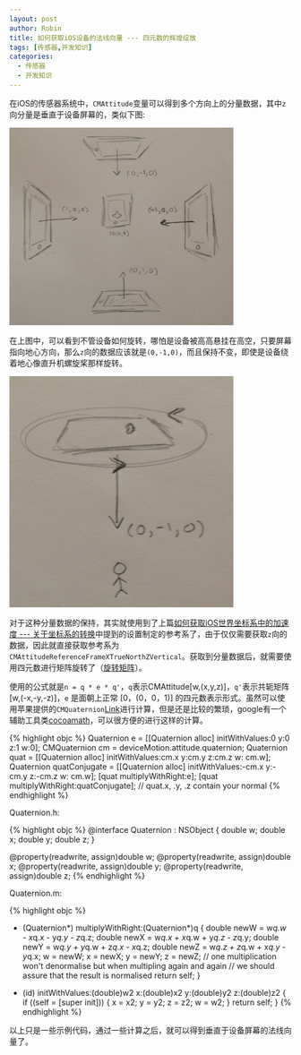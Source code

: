```yaml
---
layout: post
author: Robin
title: 如何获取iOS设备的法线向量 --- 四元数的辉煌绽放
tags: [传感器,开发知识]
categories:
  - 传感器
  - 开发知识
--- 
```


在iOS的传感器系统中，`CMAttitude`变量可以得到多个方向上的分量数据，其中`z`向分量是垂直于设备屏幕的，类似下图:

![](/assets/attitude-z.png)

在上图中，可以看到不管设备如何旋转，哪怕是设备被高高悬挂在高空，只要屏幕指向地心方向，那么`z`向的数据应该就是`(0,-1,0)`，而且保持不变，即使是设备绕着地心像直升机螺旋桨那样旋转。

![](/assets/attitude-rotation.png)

对于这种分量数据的保持，其实就使用到了上篇[如何获取iOS世界坐标系中的加速度 --- 关于坐标系的转换](https://robinchao.github.io/blog/2016/09/motion-relative-to-world)中提到的设置制定的参考系了，由于仅仅需要获取`z`向的数据，因此就直接获取参考系为`CMAttitudeReferenceFrameXTrueNorthZVertical`。获取到分量数据后，就需要使用四元数进行矩阵旋转了（[旋转矩阵](http://content.gpwiki.org/index.php/OpenGL:Tutorials:Using_Quaternions_to_represent_rotation#Rotating_vectors)）。


使用的公式就是`n = q * e * q'`，`q`表示CMAttitude[w,(x,y,z)]，`q'`表示共轭矩阵[w,(-x,-y,-z)]，`e` 是面朝上正常 [0，(0，0，1)] 的四元数表示形式。虽然可以使用苹果提供的`CMQuaternion`[Link](https://developer.apple.com/library/ios/documentation/CoreMotion/Reference/CMAttitude_Class/#//apple_ref/c/tdef/CMQuaternion)进行计算，但是还是比较的繁琐，google有一个辅助工具类[cocoamath](http://code.google.com/p/cocoamath/)，可以很方便的进行这样的计算。


{% highlight objc  %} 
Quaternion e = [[Quaternion alloc] initWithValues:0 y:0 z:1 w:0];
CMQuaternion cm = deviceMotion.attitude.quaternion;
Quaternion quat = [[Quaternion alloc] initWithValues:cm.x y:cm.y z:cm.z w: cm.w];
Quaternion quatConjugate = [[Quaternion alloc] initWithValues:-cm.x y:-cm.y z:-cm.z w: cm.w];
[quat multiplyWithRight:e];
[quat multiplyWithRight:quatConjugate];
// quat.x, .y, .z contain your normal
{% endhighlight %}

Quaternion.h:

{% highlight objc  %} 
@interface Quaternion : NSObject {
    double w;
    double x;
    double y;
    double z;
}

@property(readwrite, assign)double w;
@property(readwrite, assign)double x;
@property(readwrite, assign)double y;
@property(readwrite, assign)double z;
{% endhighlight %}

Quaternion.m:

{% highlight objc  %} 
- (Quaternion*) multiplyWithRight:(Quaternion*)q {
    double newW = w*q.w - x*q.x - y*q.y - z*q.z;
    double newX = w*q.x + x*q.w + y*q.z - z*q.y;
    double newY = w*q.y + y*q.w + z*q.x - x*q.z;
    double newZ = w*q.z + z*q.w + x*q.y - y*q.x;
    w = newW;
    x = newX;
    y = newY;
    z = newZ;
    // one multiplication won't denormalise but when multipling again and again 
    // we should assure that the result is normalised
    return self;
}

- (id) initWithValues:(double)w2 x:(double)x2 y:(double)y2 z:(double)z2 {
        if ((self = [super init])) {
            x = x2; y = y2; z = z2; w = w2;
        }
        return self;
}
{% endhighlight %}

以上只是一些示例代码，通过一些计算之后，就可以得到垂直于设备屏幕的法线向量了。
